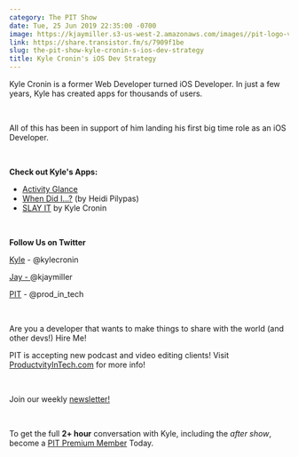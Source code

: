 ```yaml
---
category: The PIT Show
date: Tue, 25 Jun 2019 22:35:00 -0700
image: https://kjaymiller.s3-us-west-2.amazonaws.com/images//pit-logo-v5.jpg
link: https://share.transistor.fm/s/7909f1be
slug: the-pit-show-kyle-cronin-s-ios-dev-strategy
title: Kyle Cronin's iOS Dev Strategy
---
```


<p>Kyle Cronin is a former Web Developer turned iOS Developer. In just a few years, Kyle has created apps for thousands of users. </p><p><br /></p><p>All of this has been in support of him landing his first big time role as an iOS Developer. </p><p><br /></p><p><b>Check out Kyle's Apps:</b></p><ul>
<li><a href="https://apps.apple.com/us/app/activity-glance/id1388272110">Activity Glance</a></li>
<li>
<a href="https://apps.apple.com/us/app/when-did-i/id1463692593">When Did I…?</a> (by Heidi Pilypas)</li>
<li>
<a href="https://apps.apple.com/us/app/slay-it/id1460213513">SLAY IT</a> by Kyle Cronin</li>
</ul><p><br /></p><p><b>Follow Us on Twitter</b></p><p><a href="https://twitter.com/kylecronin">Kyle</a> - @kylecronin</p><p><a href="https://twitter.com/kjaymiller">Jay - </a>@kjaymiller</p><p><a href="https://twitter.com/prod_in_tech">PIT</a> - @prod_in_tech</p><p><br /></p><p>Are you a developer that wants to make things to share with the world (and other devs!) Hire Me!</p><p>PIT is accepting new podcast and video editing clients! Visit <a href="https://productivityintech.com">ProductvityInTech.com</a> for more info!</p><p><br /></p><p>Join our weekly <a href="https://buttondown.email/productivityintech">newsletter!</a></p><p><br /></p><p>To get the full <strong>2+ hour</strong> conversation with Kyle, including the <em>after show</em>, become a <a href="https://productivityintech.com/memberships">PIT Premium Member</a> Today. </p>